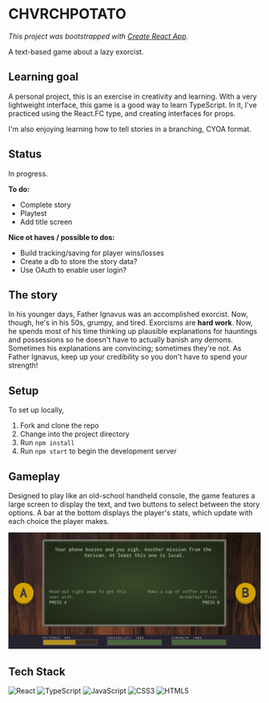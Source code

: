 # CHVRCHPOTATO

_This project was bootstrapped with [Create React App](https://github.com/facebook/create-react-app)._

A text-based game about a lazy exorcist.

## Learning goal

A personal project, this is an exercise in creativity and learning. With a very lightweight interface, this game is a good way to learn TypeScript. In it, I've practiced using the React.FC type, and creating interfaces for props.

I'm also enjoying learning how to tell stories in a branching, CYOA format.

## Status

In progress.

**To do:**

- Complete story
- Playtest
- Add title screen

**Nice ot haves / possible to dos:**

- Build tracking/saving for player wins/losses
- Create a db to store the story data?
- Use OAuth to enable user login?

## The story

In his younger days, Father Ignavus was an accomplished exorcist. Now, though, he's in his 50s, grumpy, and tired. Exorcisms are **hard work**. Now, he spends most of his time thinking up plausible explanations for hauntings and possessions so he doesn't have to actually banish any demons. Sometimes his explanations are convincing; sometimes they're not. As Father Ignavus, keep up your credibility so you don't have to spend your strength!

## Setup

To set up locally,

1. Fork and clone the repo
1. Change into the project directory
1. Run `npm install`
1. Run `npm start` to begin the development server

## Gameplay

Designed to play like an old-school handheld console, the game features a large screen to display the text, and two buttons to select between the story options. A bar at the bottom displays the player's stats, which update with each choice the player makes.

![screenshot of the first story screen](./public/chvrchpotato-screenshot.png)

## Tech Stack

![React](https://img.shields.io/badge/react-%2320232a.svg?style=for-the-badge&logo=react&logoColor=%2361DAFB) 
![TypeScript](https://img.shields.io/badge/typescript-%23007ACC.svg?style=for-the-badge&logo=typescript&logoColor=white) 
![JavaScript](https://img.shields.io/badge/javascript-%23323330.svg?style=for-the-badge&logo=javascript&logoColor=%23F7DF1E) 
![CSS3](https://img.shields.io/badge/css3-%231572B6.svg?style=for-the-badge&logo=css3&logoColor=white) 
![HTML5](https://img.shields.io/badge/html5-%23E34F26.svg?style=for-the-badge&logo=html5&logoColor=white) 
<!-- ![cypress](https://img.shields.io/badge/-cypress-%23E5E5E5?style=for-the-badge&logo=cypress&logoColor=058a5e) -->
